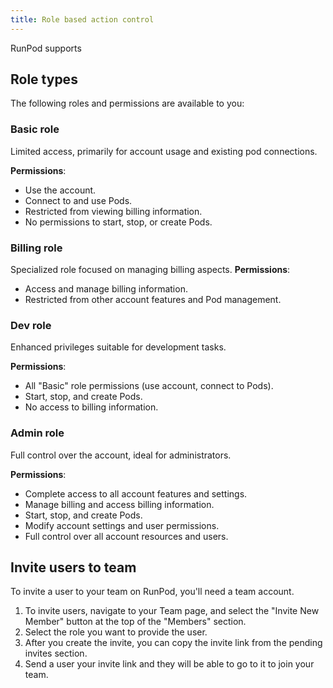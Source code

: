 ```yaml
---
title: Role based action control
---
```


RunPod supports


## Role types

The following roles and permissions are available to you:

### Basic role

Limited access, primarily for account usage and existing pod connections.

**Permissions**:

- Use the account.
- Connect to and use Pods.
- Restricted from viewing billing information.
- No permissions to start, stop, or create Pods.

### Billing role

Specialized role focused on managing billing aspects.
**Permissions**:

- Access and manage billing information.
- Restricted from other account features and Pod management.

### Dev role

Enhanced privileges suitable for development tasks.

**Permissions**:

- All "Basic" role permissions (use account, connect to Pods).
- Start, stop, and create Pods.
- No access to billing information.

### Admin role

Full control over the account, ideal for administrators.

**Permissions**:

- Complete access to all account features and settings.
- Manage billing and access billing information.
- Start, stop, and create Pods.
- Modify account settings and user permissions.
- Full control over all account resources and users.


## Invite users to team

To invite a user to your team on RunPod, you'll need a team account.

1. To invite users, navigate to your Team page, and select the "Invite New Member" button at the top of the "Members" section.
2. Select the role you want to provide the user.
3. After you create the invite, you can copy the invite link from the pending invites section.
4. Send a user your invite link and they will be able to go to it to join your team.



